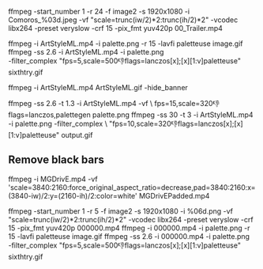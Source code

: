 ffmpeg -start_number 1 -r 24 -f image2 -s 1920x1080 -i Comoros_%03d.jpeg -vf "scale=trunc(iw/2)*2:trunc(ih/2)*2" -vcodec libx264 -preset veryslow -crf 15 -pix_fmt yuv420p 00_Trailer.mp4


ffmpeg -i ArtStyleML.mp4 -i palette.png -r 15 -lavfi paletteuse image.gif
ffmpeg -ss 2.6 -i ArtStyleML.mp4 -i palette.png \
-filter_complex "fps=5,scale=500:-1:flags=lanczos[x];[x][1:v]paletteuse" sixthtry.gif


ffmpeg -i ArtStyleML.mp4 ArtStyleML.gif -hide_banner


ffmpeg -ss 2.6 -t 1.3 -i ArtStyleML.mp4 -vf \ fps=15,scale=320:-1:flags=lanczos,palettegen palette.png
ffmpeg -ss 30 -t 3 -i ArtStyleML.mp4 -i palette.png -filter_complex \ "fps=10,scale=320:-1:flags=lanczos[x];[x][1:v]paletteuse" output.gif


## Remove black bars
ffmpeg -i MGDrivE.mp4 -vf 'scale=3840:2160:force_original_aspect_ratio=decrease,pad=3840:2160:x=(3840-iw)/2:y=(2160-ih)/2:color=white' MGDrivEPadded.mp4  



ffmpeg -start_number 1 -r 5 -f image2 -s 1920x1080 -i %06d.png -vf "scale=trunc(iw/2)*2:trunc(ih/2)*2" -vcodec libx264 -preset veryslow -crf 15 -pix_fmt yuv420p 000000.mp4
ffmpeg -i 000000.mp4 -i palette.png -r 15 -lavfi paletteuse image.gif
ffmpeg -ss 2.6 -i 000000.mp4 -i palette.png \
-filter_complex "fps=5,scale=500:-1:flags=lanczos[x];[x][1:v]paletteuse" sixthtry.gif
